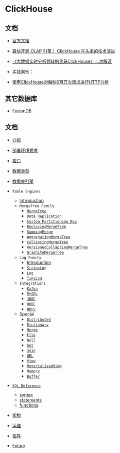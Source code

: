 # ClickHouse

## 文档
- [官方文档](https://clickhouse.yandex/docs/en/)
- [最快开源 OLAP 引擎！ ClickHouse 在头条的技术演进](https://www.v2ex.com/t/580396)
- [《大数据实时分析领域的黑马ClickHouse》二次解读](https://blog.csdn.net/haitianxueyuan521/article/details/80983001)

- 实践案例：
- [使用ClickHouse对每秒6百万次请求进行HTTP分析](http://fashengba.com/post/http-analytics-for-6m-requests-per-second-using-clickhouse.html)

## 其它数据库
- [FusionDB](https://www.fusionlab.cn/zh-cn/fdb/index.html)

## 文档
- [介绍](docs/clickhouse_introduction.md)

- [部署环境要求](docs/clickhouse_started.md)

- [接口](docs/clickhouse_interfaces.md)

- [数据类型](docs/clickhouse_datatype.md)

- [数据库引擎](docs/clickhouse_database_engines.md)

- `Table Engines`
  - [Introduction](docs/table_engines/table_engines_introduction.md) 
  - `MergeTree Family`
    - [`MergeTree`](docs/table_engines/merge-tree-family/merge-tree.md)
    - [`Data Replication`](docs/table_engines/merge-tree-family/data-replication.md)
    - [`Custom Partitioning Key`](docs/table_engines/merge-tree-family/custom-partitioning-key.md)
    - [`ReplacingMergeTree`](docs/table_engines/merge-tree-family/replacing-merge-tree.md)
    - [`SummingMerge`](docs/table_engines/merge-tree-family/summing-merge-tree.md)
    - [`AggregatingMergeTree`](docs/table_engines/merge-tree-family/aggregating-merge-tree.md)
    - [`CollapsingMergeTree`](docs/table_engines/merge-tree-family/collapsing-merge-tree.md)
    - [`VersionedCollapsingMergeTree`](docs/table_engines/merge-tree-family/versioned-collapsing-merge-tree.md)
    - [`GraphiteMergeTree`](docs/table_engines/merge-tree-family/graphite-merge-tree.md)
  - `Log Family`
    - [Introduction](docs/table_engines/log-family/log-engine-family-introduction.md)
    - [`StripeLog`](docs/table_engines/log-family/stripe-log.md)
    - [`Log`](docs/table_engines/log-family/log.md)
    - [`TinyLog`](docs/table_engines/log-family/tiny-log.md)
  - `Integrations`
    - [`Kafka`](docs/table_engines/integrations/kafka.md)
    - [`MySQL`](docs/table_engines/integrations/mysql.md)
    - [`JDBC`](docs/table_engines/integrations/jdbc.md)
    - [`ODBC`](docs/table_engines/integrations/odbc.md)
    - [`HDFS`](docs/table_engines/integrations/hdfs.md)
  - Special
    - [`Distributed`](docs/table_engines/special/distributed.md)
    - [`Dictionary`](docs/table_engines/special/dictionary.md)
    - [`Merge`](docs/table_engines/special/merge.md)
    - [`File`](docs/table_engines/special/file.md)
    - [`Null`](docs/table_engines/special/null.md)
    - [`Set`](docs/table_engines/special/set.md)
    - [`Join`](docs/table_engines/special/join.md)
    - [`URL`](docs/table_engines/special/url.md)
    - [`View`](docs/table_engines/special/view.md)
    - [`MaterializedView`](docs/table_engines/special/materialized-view.md)
    - [`Memory`](docs/table_engines/special/merge.md)
    - [`Buffer`](docs/table_engines/special/buffer.md)
    
- [`SQL Reference`](docs/clickhouse_query_language.md)
  - [syntax](docs/query_language/clickhouse_query_language_syntax.md)
  - [statements](docs/query_language/clickhouse_query_language_statements.md)
  - [functions](docs/query_language/clickhouse_query_language_functions.md)
  
- [架构](docs/clickhouse_architecture.md)

- [运维](docs/clickhouse_operations.md)

- [指导](docs/clickhouse_guides.md)

- [Future](docs/clickhouse_roadmap.md)

